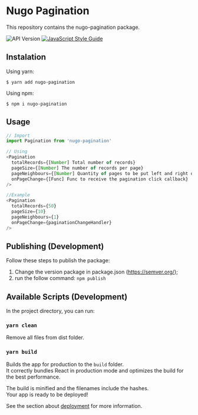 Nugo Pagination
===================
This repository contains the nugo-pagination package.

![API Version](https://img.shields.io/badge/version-1.1.1-brightgreen.svg)
[![JavaScript Style Guide](https://img.shields.io/badge/code_style-standard-brightgreen.svg)](https://standardjs.com)

## Instalation

Using yarn:
```shell
$ yarn add nugo-pagination
```

Using npm:
```shell
$ npm i nugo-pagination
```

## Usage
```js
// Import
import Pagination from 'nugo-pagination'
```

```js
// Using
<Pagination
  totalRecords={[Number] Total number of records}
  pageSize={[Number] The number of records per page}
  pageNeighbours={[Number] Quantity of pages to be put left and right on the center number}
  onPageChange={[Func] Func to receive the pagination click callback}
/>

//Example
<Pagination
  totalRecords={50}
  pageSize={10}
  pageNeighbours={1}
  onPageChange={paginationChangeHandler}
/>
```


## Publishing (Development)

Follow these steps to publish the package:
1. Change the version package in package.json (https://semver.org/);
2. run the follow command: ```npm publish```


## Available Scripts (Development)

In the project directory, you can run:

### `yarn clean`

Remove all files from dist folder.

### `yarn build`

Builds the app for production to the `build` folder.<br>
It correctly bundles React in production mode and optimizes the build for the best performance.

The build is minified and the filenames include the hashes.<br>
Your app is ready to be deployed!

See the section about [deployment](https://facebook.github.io/create-react-app/docs/deployment) for more information.
